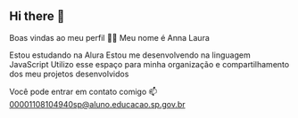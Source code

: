 ## Hi there 👋

Boas vindas ao meu perfil 💙💙
Meu nome é Anna Laura

Estou estudando na Alura
Estou me desenvolvendo na linguagem JavaScript
Utilizo esse espaço para minha organização e compartilhamento dos meu projetos desenvolvidos

Você pode entrar em contato comigo 📫
00001108104940sp@aluno.educacao.sp.gov.br
